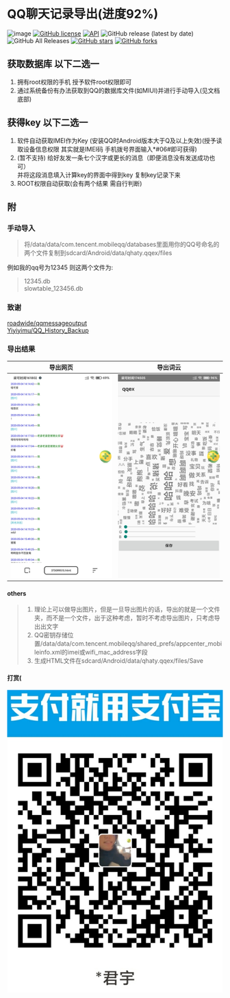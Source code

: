 # QQ聊天记录导出(进度92%)

![image](https://img.shields.io/badge/build-passing-brightgreen.svg) [![GitHub license](https://img.shields.io/github/license/zsqw123/QQ-Exp-Android)](https://github.com/zsqw123/QQ-Exp-Android/blob/master/LICENSE) [![API](https://img.shields.io/badge/API-21%2B-brightgreen.svg?style=flat)](https://android-arsenal.com/api?level=21) ![GitHub release (latest by date)](https://img.shields.io/github/v/release/zsqw123/QQ-Exp-Android) ![GitHub All Releases](https://img.shields.io/github/downloads/zsqw123/QQ-Exp-Android/total) [![GitHub stars](https://img.shields.io/github/stars/zsqw123/QQ-Exp-Android)](https://github.com/zsqw123/QQ-Exp-Android/stargazers) [![GitHub forks](https://img.shields.io/github/forks/zsqw123/QQ-Exp-Android)](https://github.com/zsqw123/QQ-Exp-Android/network)

## 获取数据库 以下二选一

1. 拥有root权限的手机 授予软件root权限即可
2. 通过系统备份有办法获取到QQ的数据库文件(如MIUI)并进行手动导入(见文档底部)

## 获得key 以下二选一

1. 软件自动获取IMEI作为Key (安装QQ时Android版本大于Q及以上失效)(授予读取设备信息权限 其实就是IMEI码 手机拨号界面输入*#06#即可获得)
2. (暂不支持) 给好友发一条七个汉字或更长的消息（即便消息没有发送成功也可）  
并将这段消息填入计算key的界面中得到key 复制key记录下来
3. ROOT权限自动获取(会有两个结果 需自行判断)  

## 附

### 手动导入

> 将/data/data/com.tencent.mobileqq/databases里面用你的QQ号命名的两个文件复制到sdcard/Android/data/qhaty.qqex/files

例如我的qq号为12345 则这两个文件为:
>12345.db  
slowtable_123456.db

### 致谢

[roadwide/qqmessageoutput](https://github.com/roadwide/qqmessageoutput)  
[Yiyiyimu/QQ_History_Backup](https://github.com/Yiyiyimu/QQ_History_Backup)

### 导出结果

|  导出网页   | 导出词云  |
|  ----  | ----  |
| [![导出网页](r.jpg)](r.jpg)  | [![导出网页](c.jpg)](c.jpg) |

#### others

> 1. 理论上可以做导出图片，但是一旦导出图片的话，导出的就是一个文件夹，而不是一个文件，出于这种考虑，暂时不考虑导出图片，只考虑导出出文字
> 2. QQ密钥存储位置/data/data/com.tencent.mobileqq/shared_prefs/appcenter_mobileinfo.xml的imei或wifi_mac_address字段
> 3. 生成HTML文件在sdcard/Android/data/qhaty.qqex/files/Save

#### 打赏(

[![alipay](pay.jpg)](https://qr.alipay.com/fkx05866rmc3tvpisucbsef)  
